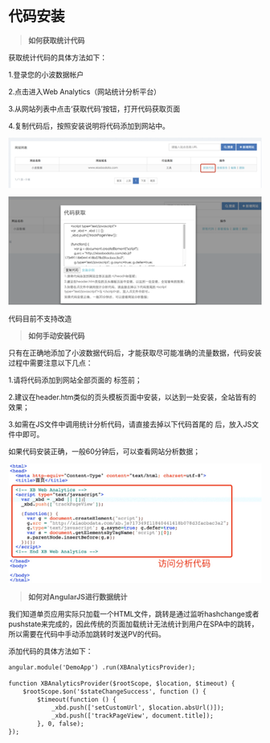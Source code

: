 # 代码安装

> **如何获取统计代码**

获取统计代码的具体方法如下：

1.登录您的小波数据帐户

2.点击进入Web Analytics（网站统计分析平台）

3.从网站列表中点击‘获取代码’按钮，打开代码获取页面

4.复制代码后，按照安装说明将代码添加到网站中。

![](assets/get_code.png)

![](assets/js_code.png)

代码目前不支持改造

> **如何手动安装代码**

只有在正确地添加了小波数据代码后，才能获取尽可能准确的流量数据，代码安装过程中需要注意以下几点：

1.请将代码添加到网站全部页面的 </head>标签前；

2.建议在header.htm类似的页头模板页面中安装，以达到一处安装，全站皆有的效果；

3.如需在JS文件中调用统计分析代码，请直接去掉以下代码首尾的 <script type="text/javascript">与 </script>后，放入JS文件中即可。

如果代码安装正确，一般60分钟后，可以查看网站分析数据；

![](assets/code.png)


> **如何对AngularJS进行数据统计**


我们知道单页应用实际只加载一个HTML文件，跳转是通过监听hashchange或者pushstate来完成的，因此传统的页面加载统计无法统计到用户在SPA中的跳转，所以需要在代码中手动添加跳转时发送PV的代码。

添加代码的具体方法如下：

```
angular.module('DemoApp') .run(XBAnalyticsProvider);

function XBAnalyticsProvider($rootScope, $location, $timeout) {
    $rootScope.$on('$stateChangeSuccess', function () {
        $timeout(function () {
            _xbd.push(['setCustomUrl', $location.absUrl()]);
            _xbd.push(['trackPageView', document.title]);
        }, 0, false); 
});


```




